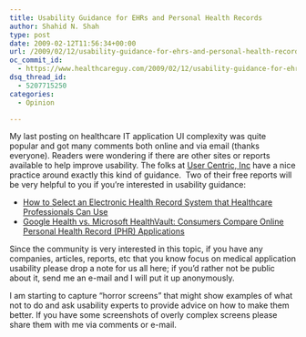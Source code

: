 ```yaml
---
title: Usability Guidance for EHRs and Personal Health Records
author: Shahid N. Shah
type: post
date: 2009-02-12T11:56:34+00:00
url: /2009/02/12/usability-guidance-for-ehrs-and-personal-health-records/
oc_commit_id:
  - https://www.healthcareguy.com/2009/02/12/usability-guidance-for-ehrs-and-personal-health-records/1478770437
dsq_thread_id:
  - 5207715250
categories:
  - Opinion

---
```

My last posting on healthcare IT application UI complexity was quite popular and got many comments both online and via email (thanks everyone). Readers were wondering if there are other sites or reports available to help improve usability. The folks at [User Centric, Inc][1] have a nice practice around exactly this kind of guidance.&#160; Two of their free reports will be very helpful to you if you’re interested in usability guidance:

  * <a href="http://www.usercentric.com/publications/2009/02/ehr/" target="_blank">How to Select an Electronic Health Record System that Healthcare Professionals Can Use</a>
  * <a href="http://www.usercentric.com/publications/2009/01/phr/" target="_blank">Google Health vs. Microsoft HealthVault: Consumers Compare Online Personal Health Record (PHR) Applications</a>

Since the community is very interested in this topic, if you have any companies, articles, reports, etc that you know focus on medical application usability please drop a note for us all here; if you’d rather not be public about it, send me an e-mail and I will put it up anonymously.

I am starting to capture “horror screens” that might show examples of what not to do and ask usability experts to provide advice on how to make them better. If you have some screenshots of overly complex screens please share them with me via comments or e-mail.

 [1]: http://www.usercentric.com